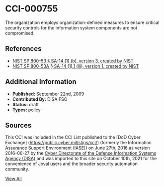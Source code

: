 # CCI-000755

The organization employs organization-defined measures to ensure critical security controls for the information system components are not compromised.

## References ##

* [NIST SP 800-53 § SA-14 (1) (b), version 3, created by NIST](http://csrc.nist.gov/publications/PubsSPs.html)
* [NIST SP 800-53A § SA-14 (1).1 (iii), version 1, created by NIST](http://csrc.nist.gov/publications/PubsSPs.html)


## Additional Information ##

* **Published:** September 22nd, 2009
* **Contributed By:** DISA FSO
* **Status:** draft
* **Types:** policy

## Sources ##

This CCI was included in the CCI List published to the [DoD Cyber Exchange]
(https://public.cyber.mil/stigs/cci/) (formerly the Information Assurance Support Environment
(IASE)) on June 27th, 2016 as version 2016-06-27 by the [Cyber Directorate of the Defense 
Information Systems Agency (DISA)](https://public.cyber.mil/about-cyber/) and was imported to 
this site on October 10th, 2021 for the convenience of Joval users and the broader security automation community.

[View All](../README.md)
